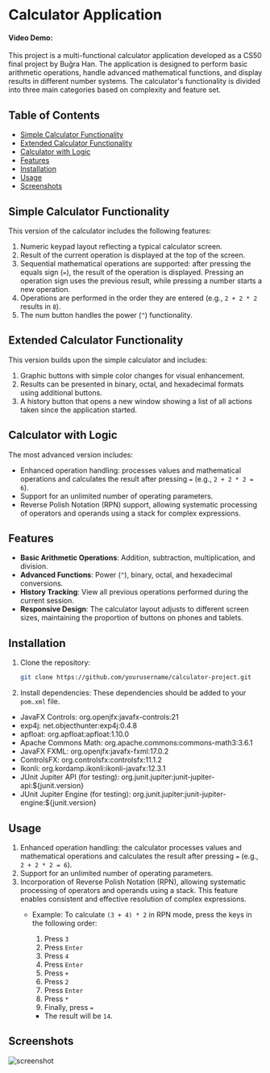 # Calculator Application
#### Video Demo:  <URL HERE>
This project is a multi-functional calculator application developed as a CS50 final project by Buğra Han. The application is designed
to perform basic arithmetic operations, handle advanced mathematical functions, and display results in different number
systems. The calculator's functionality is divided into three main categories based on complexity and feature set.

## Table of Contents

- [Simple Calculator Functionality](#simple-calculator-functionality)
- [Extended Calculator Functionality](#extended-calculator-functionality)
- [Calculator with Logic](#calculator-with-logic)
- [Features](#features)
- [Installation](#installation)
- [Usage](#usage)
- [Screenshots](#screenshots)

## Simple Calculator Functionality

This version of the calculator includes the following features:

1. Numeric keypad layout reflecting a typical calculator screen.
2. Result of the current operation is displayed at the top of the screen.
3. Sequential mathematical operations are supported: after pressing the equals sign (`=`), the result of the operation
   is displayed. Pressing an operation sign uses the previous result, while pressing a number starts a new operation.
4. Operations are performed in the order they are entered (e.g., `2 + 2 * 2` results in `8`).
5. The num button handles the power (`^`) functionality.

## Extended Calculator Functionality

This version builds upon the simple calculator and includes:

1. Graphic buttons with simple color changes for visual enhancement.
2. Results can be presented in binary, octal, and hexadecimal formats using additional buttons.
3. A history button that opens a new window showing a list of all actions taken since the application started.

## Calculator with Logic

The most advanced version includes:

- Enhanced operation handling: processes values and mathematical operations and calculates the result after
  pressing `=` (e.g., `2 + 2 * 2 = 6`).
- Support for an unlimited number of operating parameters.
- Reverse Polish Notation (RPN) support, allowing systematic processing of operators and operands using a stack for
  complex expressions.

## Features

- **Basic Arithmetic Operations**: Addition, subtraction, multiplication, and division.
- **Advanced Functions**: Power (`^`), binary, octal, and hexadecimal conversions.
- **History Tracking**: View all previous operations performed during the current session.
- **Responsive Design**: The calculator layout adjusts to different screen sizes, maintaining the proportion of buttons
  on phones and tablets.

## Installation

1. Clone the repository:
   ```bash
   git clone https://github.com/yourusername/calculator-project.git
2. Install dependencies: These dependencies should be added to your `pom.xml` file.

- JavaFX Controls: org.openjfx:javafx-controls:21
- exp4j: net.objecthunter:exp4j:0.4.8
- apfloat: org.apfloat:apfloat:1.10.0
- Apache Commons Math: org.apache.commons:commons-math3:3.6.1
- JavaFX FXML: org.openjfx:javafx-fxml:17.0.2
- ControlsFX: org.controlsfx:controlsfx:11.1.2
- Ikonli: org.kordamp.ikonli:ikonli-javafx:12.3.1
- JUnit Jupiter API (for testing): org.junit.jupiter:junit-jupiter-api:${junit.version}
- JUnit Jupiter Engine (for testing): org.junit.jupiter:junit-jupiter-engine:${junit.version}
  
## Usage

1. Enhanced operation handling: the calculator processes values and mathematical operations and calculates the result
   after pressing `=` (e.g., `2 + 2 * 2 = 6`).
2. Support for an unlimited number of operating parameters.
3. Incorporation of Reverse Polish Notation (RPN), allowing systematic processing of operators and operands using a
   stack. This feature enables consistent and effective resolution of complex expressions.
    - Example: To calculate `(3 + 4) * 2` in RPN mode, press the keys in the following order:
        1. Press `3`
        2. Press `Enter`
        3. Press `4`
        4. Press `Enter`
        5. Press `+`
        6. Press `2`
        7. Press `Enter`
        8. Press `*`
        9. Finally, press `=`

        - The result will be `14`.

## Screenshots
![screenshot](file:///C:/Users/Bugra/Desktop/CalculatorDemo%201/CalculatorDemo/src/main/resources/screenshots/screenshot.png)

